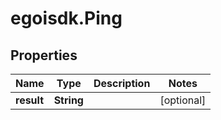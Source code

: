 # egoisdk.Ping

## Properties

Name | Type | Description | Notes
------------ | ------------- | ------------- | -------------
**result** | **String** |  | [optional] 


